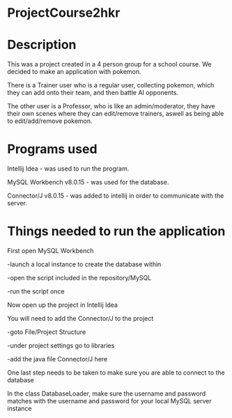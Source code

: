# ProjectCourse2hkr

# Description

This was a project created in a 4 person group for a school course. We decided to make an application with pokemon.

There is a Trainer user who is a regular user, collecting pokemon, which they can add onto their team, and then battle AI opponents.

The other user is a Professor, who is like an admin/moderator, they have their own scenes where they can edit/remove trainers, aswell
as being able to edit/add/remove pokemon.

# Programs used

Intellij Idea - was used to run the program.

MySQL Workbench v8.0.15 - was used for the database.

Connector/J v8.0.15 - was added to intellij in order to communicate with the server.

# Things needed to run the application

First open MySQL Workbench

  -launch a local instance to create the database within
  
  -open the script included in the repository/MySQL
  
  -run the script once
  
Now open up the project in Intellij Idea

You will need to add the Connector/J to the project

  -goto File/Project Structure
  
  -under project settings go to libraries
  
  -add the java file Connector/J here
  
One last step needs to be taken to make sure you are able to connect to the database

In the class DatabaseLoader, make sure the username and password matches with the username and password for your local MySQL server instance
